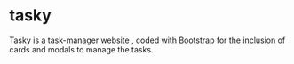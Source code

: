 # tasky
Tasky is a task-manager website , coded with Bootstrap for the inclusion of cards and modals to manage the tasks.

